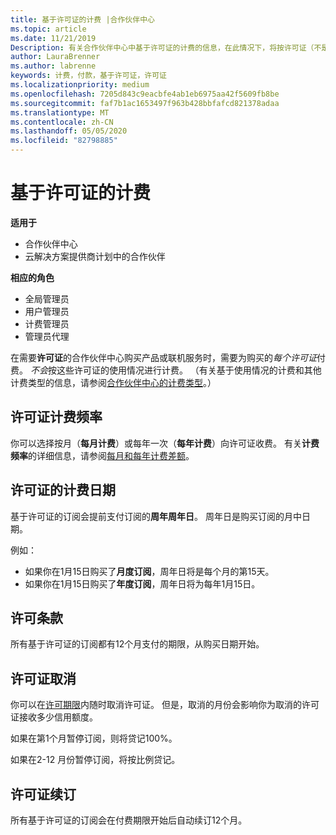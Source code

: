 ```yaml
---
title: 基于许可证的计费 |合作伙伴中心
ms.topic: article
ms.date: 11/21/2019
Description: 有关合作伙伴中心中基于许可证的计费的信息，在此情况下，将按许可证（不是许可证使用情况）计费。
author: LauraBrenner
ms.author: labrenne
keywords: 计费，付款，基于许可证，许可证
ms.localizationpriority: medium
ms.openlocfilehash: 7205d843c9eacbfe4ab1eb6975aa42f5609fb8be
ms.sourcegitcommit: faf7b1ac1653497f963b428bbfafcd821378adaa
ms.translationtype: MT
ms.contentlocale: zh-CN
ms.lasthandoff: 05/05/2020
ms.locfileid: "82798885"
---
```

# <a name="license-based-billing"></a>基于许可证的计费

**适用于**

- 合作伙伴中心
- 云解决方案提供商计划中的合作伙伴

**相应的角色**
-   全局管理员
-   用户管理员
-   计费管理员
-   管理员代理

在需要**许可证**的合作伙伴中心购买产品或联机服务时，需要为购买的*每个许可证*付费。 *不会*按这些许可证的使用情况进行计费。 （有关基于使用情况的计费和其他计费类型的信息，请参阅[合作伙伴中心的计费类型](billing-different-types.md)。）

## <a name="license-billing-frequency"></a>许可证计费频率

你可以选择按月（**每月计费**）或每年一次（**每年计费**）向许可证收费。 有关**计费频率**的详细信息，请参阅[每月和每年计费差额](billing-annual-monthly.md)。

## <a name="billing-date-for-licenses"></a>许可证的计费日期

基于许可证的订阅会提前支付订阅的**周年周年日**。 周年日是购买订阅的月中日期。

例如：

- 如果你在1月15日购买了**月度订阅**，周年日将是每个月的第15天。
- 如果你在1月15日购买了**年度订阅**，周年日将为每年1月15日。

## <a name="license-term"></a>许可条款

所有基于许可证的订阅都有12个月支付的期限，从购买日期开始。

## <a name="license-cancellation"></a>许可证取消

你可以在[许可期限](#license-term)内随时取消许可证。 但是，取消的月份会影响你为取消的许可证接收多少信用额度。

如果在第1个月暂停订阅，则将贷记100%。

如果在2-12 月份暂停订阅，将按比例贷记。

## <a name="license-renewal"></a>许可证续订

所有基于许可证的订阅会在付费期限开始后自动续订12个月。
